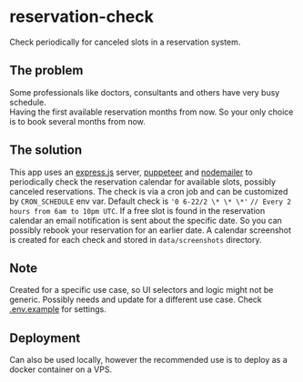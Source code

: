 # reservation-check

Check periodically for canceled slots in a reservation system.

## The problem

Some professionals like doctors, consultants and others have very busy schedule.  
Having the first available reservation months from now. So your only choice is to book several months from now.

## The solution

This app uses an [express.js](https://expressjs.com/) server, [puppeteer](https://pptr.dev/) and [nodemailer](https://www.nodemailer.com/) to periodically check the reservation calendar for available slots, possibly canceled reservations. The check is via a cron job and can be customized by `CRON_SCHEDULE` env var. Default check is `'0 6-22/2 \* \* \*'` `// Every 2 hours from 6am to 10pm UTC`.
If a free slot is found in the reservation calendar an email notification is sent about the specific date. So you can possibly rebook your reservation for an earlier date. A calendar screenshot is created for each check and stored in `data/screenshots` directory.

## Note

Created for a specific use case, so UI selectors and logic might not be generic. Possibly needs and update for a different use case. Check [.env.example](.env.example) for settings.

## Deployment

Can also be used locally, however the recommended use is to deploy as a docker container on a VPS.
